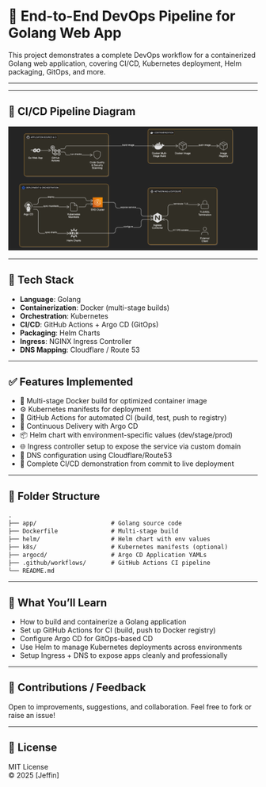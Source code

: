 # 🚀 End-to-End DevOps Pipeline for Golang Web App

This project demonstrates a complete DevOps workflow for a containerized Golang web application, covering CI/CD, Kubernetes deployment, Helm packaging, GitOps, and more.

---
---

## 🔄 CI/CD Pipeline Diagram

![CI/CD Pipeline](./assets/cicdflow.png)

---

## 🧰 Tech Stack

- **Language**: Golang  
- **Containerization**: Docker (multi-stage builds)  
- **Orchestration**: Kubernetes  
- **CI/CD**: GitHub Actions + Argo CD (GitOps)  
- **Packaging**: Helm Charts  
- **Ingress**: NGINX Ingress Controller  
- **DNS Mapping**: Cloudflare / Route 53  

---

## ✅ Features Implemented

- 🐳 Multi-stage Docker build for optimized container image
- ⚙️ Kubernetes manifests for deployment
- 🔄 GitHub Actions for automated CI (build, test, push to registry)
- 🚀 Continuous Delivery with Argo CD
- 📦 Helm chart with environment-specific values (dev/stage/prod)
- 🌐 Ingress controller setup to expose the service via custom domain
- 🔗 DNS configuration using Cloudflare/Route53
- 🔁 Complete CI/CD demonstration from commit to live deployment

---
## 📂 Folder Structure

```
.
├── app/                     # Golang source code
├── Dockerfile               # Multi-stage build
├── helm/                    # Helm chart with env values
├── k8s/                     # Kubernetes manifests (optional)
├── argocd/                  # Argo CD Application YAMLs
├── .github/workflows/       # GitHub Actions CI pipeline
└── README.md
```

---

## 🎯 What You’ll Learn

- How to build and containerize a Golang application
- Set up GitHub Actions for CI (build, push to Docker registry)
- Configure Argo CD for GitOps-based CD
- Use Helm to manage Kubernetes deployments across environments
- Setup Ingress + DNS to expose apps cleanly and professionally

---

## 🤝 Contributions / Feedback

Open to improvements, suggestions, and collaboration. Feel free to fork or raise an issue!

---

## 📜 License

MIT License  
© 2025 [Jeffin]

